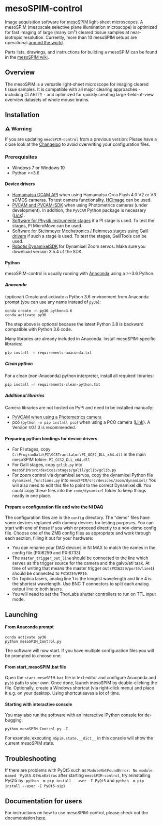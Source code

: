 # mesoSPIM-control
Image acquisition software for [mesoSPIM](http://mesospim.org/) light-sheet microscopes. A mesoSPIM (mesoscale selective plane illumination microscope) is optimized for fast imaging of large (many cm³) cleared tissue samples at near-isotropic resolution. Currently, more than 10 mesoSPIM setups are operational [around the world](http://mesospim.org/setups/).

Parts lists, drawings, and instructions for building a mesoSPIM can be found in the [mesoSPIM wiki](https://github.com/mesoSPIM/mesoSPIM-hardware-documentation).

## Overview
The mesoSPIM is a versatile light-sheet microscope for imaging
cleared tissue samples. It is compatible with all major clearing approaches - including CLARITY - and optimized for quickly creating large-field-of-view overview datasets of whole mouse brains.

## Installation

### :warning: Warning
If you are updating `mesoSPIM-control` from a previous version: Please have a close look at the [Changelog](CHANGELOG.md) to avoid overwriting your configuration files.

### Prerequisites
* Windows 7 or Windows 10
* Python >=3.6

#### Device drivers
* [Hamamatsu DCAM API](https://dcam-api.com/) when using Hamamatsu Orca Flash 4.0 V2 or V3 sCMOS cameras. To test camera functionality, [HCImage](https://dcam-api.com/hamamatsu-software/) can be used.
* [PVCAM and PVCAM-SDK](https://www.photometrics.com/support/software/) when using Photometrics cameras (under development). In addition, the `PyVCAM` Python package is necessary ([Link](https://github.com/Photometrics/PyVCAM)).
* [Software for Physik Instrumente stages](https://www.physikinstrumente.com/en/products/motion-control-software/) if a PI stage is used. To test the stages, PI MicroMove can be used. 
* [Software for Steinmeyer Mechatronics / Feinmess stages using Galil drivers](http://www.galilmc.com/downloads/api) if such a stage is used. To test the stages, GalilTools can be used.
* [Robotis DynamixelSDK](https://github.com/ROBOTIS-GIT/DynamixelSDK/releases) for Dynamixel Zoom servos. Make sure you download version 3.5.4 of the SDK.

#### Python
mesoSPIM-control is usually running with [Anaconda](https://www.anaconda.com/download/) using a >=3.6 Python. 
##### Anaconda 
(optional) Create and activate a Python 3.6 environment from Anaconda prompt (you can use any name instead of `py36`):
```
conda create -n py36 python=3.6
conda activate py36
```
The step above is optional because the latest Python 3.8 is backward compatible with Python 3.6 code.

Many libraries are already included in Anaconda. 
Install mesoSPIM-specific libraries: 
```
pip install -r requirements-anaconda.txt
```

##### Clean python 
For a clean (non-Anaconda) python interpreter, install all required libraries: 
```
pip install -r requirements-clean-python.txt
```

##### Additional libraries
Camera libraries are not hosted on PyPi and need to be installed manually:
* [PyVCAM when using a Photometrics camera](https://github.com/Photometrics/PyVCAM)
* pco (`python -m pip install pco`) when using a PCO camera ([Link](https://pypi.org/project/pco/)). A Version ≥0.1.3 is recommended.

#### Preparing python bindings for device drivers
* For PI stages, copy `C:\ProgramData\PI\GCSTranslator\PI_GCS2_DLL_x64.dll` in the main mesoSPIM folder: `PI_GCS2_DLL_x64.dll`
* For Galil stages, copy `gclib.py` into `mesoSPIM/src/devices/stages/galil/gclib/gclib.py`
* For zoom control via dynamixel servos, copy the dynamixel Python file `dynamixel_functions.py` into `mesoSPIM/src/devices/zoom/dynamixel/` You will also need to edit this file to point to the correct Dynamixel dll. You could copy these files into the `zoom/dynamixel` folder to keep things neatly in one place.

#### Prepare a configuration file and wire the NI DAQ
The configuration files are in the `config` directory.
The "demo" files have some devices replaced with dummy devices for testing purposes.
You can start with one of those if you wish or proceed directly to a non-demo config file.
Choose one of the ZMB config files as appropriate and work through each section, filling it out for your hardware:

* You can rename your DAQ devices in NI MAX to match the names in the config file (PXI6259 and PXI6733).
* The `master_trigger_out_line` should be connected to the line which serves as the trigger source for the camera and the galvo/etl task.
At time of writing that means the master trigger out (`PXI6259/port0/line1`) should be connected to `PXI6259/PFI0`.
* On Toptica lasers, analog line 1 is the longest wavelength and line 4 is the shortest wavelength.
Use BNC T connectors to split each analog output line to both lasers.
* You will need to set the ThorLabs shutter controllers to run on TTL input mode.

## Launching
#### From Anaconda prompt
```
conda activate py36
python mesoSPIM_Control.py
```
The software will now start. If you have multiple configuration files you will be prompted to choose one. 

#### From start_mesoSPIM.bat file
Open the `start_mesoSPIM.bat` file in text editor and configure Anaconda and `py36` path to your own. 
Once done, launch mesoSPIM by double-clicking the file. 
Optionally, create a Windows shortcut (via right-click menu) and place it e.g. on your desktop. 
Using shortcut saves a lot of time.

#### Starting with interactive console
You may also run the software with an interactive IPython console for de-bugging:
```
python mesoSPIM_Control.py -C
```
For example, executing `mSpim.state.__dict__` in this console will show the current mesoSPIM state. 

## Troubleshooting
If there are problems with PyQt5 such as `ModuleNotFoundError: No module named 'PyQt5.QtWinExtras` after starting 
`mesoSPIM-control`, try reinstalling PyQt5 by: `python -m pip install --user -I PyQt5` and `python -m pip install --user -I PyQt5-sip`)

## Documentation for users
For instructions on how to use mesoSPIM-control, please check out the documentation [here](https://github.com/mesoSPIM/mesoSPIM-powerpoint-documentation).
